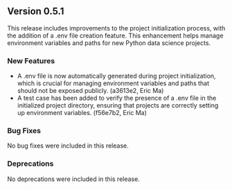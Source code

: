 ## Version 0.5.1

This release includes improvements to the project initialization process, with the addition of a .env file creation feature. This enhancement helps manage environment variables and paths for new Python data science projects.

### New Features

- A .env file is now automatically generated during project initialization, which is crucial for managing environment variables and paths that should not be exposed publicly. (a3613e2, Eric Ma)
- A test case has been added to verify the presence of a .env file in the initialized project directory, ensuring that projects are correctly setting up environment variables. (f56e7b2, Eric Ma)

### Bug Fixes

No bug fixes were included in this release.

### Deprecations

No deprecations were included in this release.

